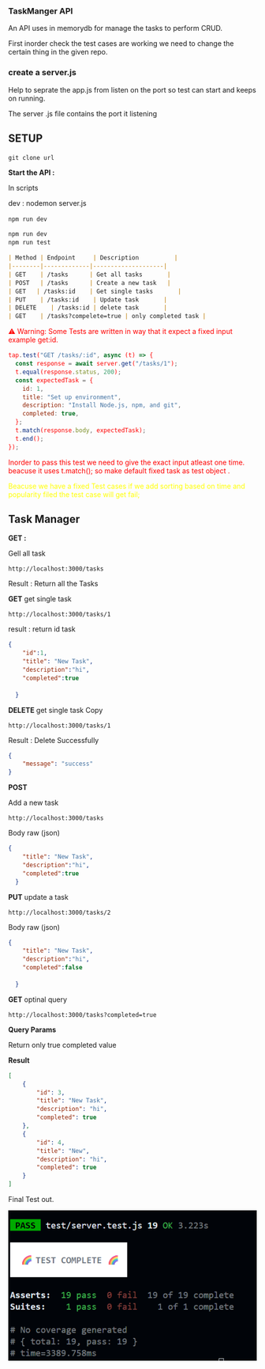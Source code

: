 ### TaskManger API


An API uses in memorydb for manage the tasks to perform CRUD.

First inorder check the test cases are working we need to change the certain thing in the given repo.

### create a server.js 
Help to seprate the app.js from listen on the port so test can start and keeps on running.

The server .js file contains the port it listening 


## SETUP 

`
git clone url 
`

**Start the API :**

In scripts 

dev : nodemon server.js 

`
 npm run dev
`
```bash
npm run dev
npm run test
```

```markdown
| Method | Endpoint     | Description          |
|--------|-------------|--------------------|
| GET    | /tasks      | Get all tasks       |
| POST   | /tasks      | Create a new task   |
| GET   | /tasks:id    | Get single tasks       |
| PUT    | /tasks:id    | Update task       |
| DELETE    | /tasks:id | delete task       |
| GET    | /tasks?compelete=true | only completed task |
```

<div style="color:red">
⚠️ Warning: Some Tests are written in way that it expect a fixed input example get:id.

```js
tap.test("GET /tasks/:id", async (t) => {
  const response = await server.get("/tasks/1");
  t.equal(response.status, 200);
  const expectedTask = {
    id: 1,
    title: "Set up environment",
    description: "Install Node.js, npm, and git",
    completed: true,
  };
  t.match(response.body, expectedTask);
  t.end();
});
```

Inorder to pass this test we need to give the exact input atleast one time. beacuse it uses t.match();
so make default fixed task as test object .
</div>

<div style="color:Yellow">
Beacuse we have a fixed Test cases if we add sorting based on time and popularity filed the test case will get fail;
</div>


## Task Manager


**GET :**

Gell all task
```
http://localhost:3000/tasks
```
Result : Return all the Tasks

**GET**
get single task
```
http://localhost:3000/tasks/1
```
result : return id task
```json
{
    "id":1,
    "title": "New Task",
    "description":"hi",
    "completed":true

  }
```

**DELETE**
get single task Copy

```
http://localhost:3000/tasks/1
```

Result : Delete Successfully
```json
{
    "message": "success"
}
```

**POST**

Add a new task
```
http://localhost:3000/tasks
```

Body
raw (json)
```json
{
    "title": "New Task",
    "description":"hi",
    "completed":true
  }
```

**PUT**
update a task
```
http://localhost:3000/tasks/2
```

Body
raw (json)
```json
{
    "title": "New Task",
    "description":"hi",
    "completed":false

  }
```

**GET**
optinal query
```
http://localhost:3000/tasks?completed=true
```

**Query Params**



Return only true completed value


**Result**
```json
[
    {
        "id": 3,
        "title": "New Task",
        "description": "hi",
        "completed": true
    },
    {
        "id": 4,
        "title": "New",
        "description": "hi",
        "completed": true
    }
]

```
Final Test out.

![alt text](image.png)